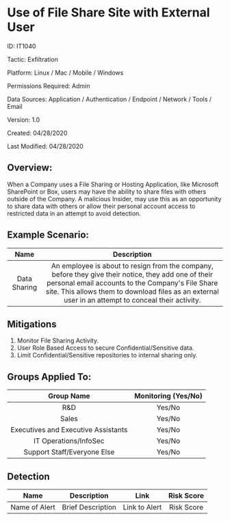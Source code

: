 # **Use of File Share Site with External User**

ID: IT1040

Tactic: Exfiltration

Platform: Linux / Mac / Mobile / Windows

Permissions Required: Admin

Data Sources: Application / Authentication / Endpoint / Network / Tools / Email

Version: 1.0

Created: 04/28/2020

Last Modified: 04/28/2020


## **Overview:**
When a Company uses a File Sharing or Hosting Application, like Microsoft SharePoint or Box, users may have the ability to share files with others outside of the Company. A malicious Insider, may use this as an opportunity to share data with others or allow their personal account access to restricted data in an attempt to avoid detection. 

## **Example Scenario:**

| Name | Description |
| :---:| :---:|
|  Data Sharing | An employee is about to resign from the company, before they give their notice, they add one of their personal email accounts to the Company's File Share site. This allows them to download files as an external user in an attempt to conceal their activity.     |
  

## **Mitigations**

1. Monitor File Sharing Activity.
2. User Role Based Access to secure Confidential/Sensitive data.
3. Limit Confidential/Sensitive repositories to internal sharing only. 




## **Groups Applied To:**
| Group Name | Monitoring (Yes/No) |
| :---: | :---:|
| R&D	| Yes/No |
| Sales | Yes/No |
| Executives and Executive Assistants |	Yes/No |
| IT Operations/InfoSec	| Yes/No |
|Support Staff/Everyone Else | Yes/No|

## **Detection**
| Name | Description | Link | Risk Score |
| :---: | :---:|:---: | :---:|
| Name of Alert | Brief Description | Link to Alert | Risk Score|  





